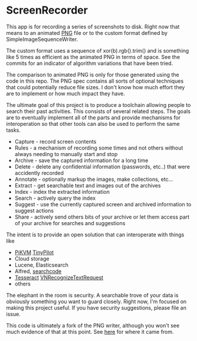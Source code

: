 # ScreenRecorder

This app is for recording a series of screenshots to disk.
Right now that means to an animated [PNG](https://www.w3.org/TR/PNG/) file or to the custom format defined
by SimpleImageSequenceWriter. 

The custom format uses a sequence of xor(b).rgb().trim() and is something like 5 times as efficient as the 
animated PNG in terms of space. See the commits for an indicator of algorithm variations that have been tried.

The comparison to animated PNG is only for those generated using the code in this repo.
The PNG spec contains all sorts of optional techniques that could potentially reduce file sizes.
I don't know how much effort they are to implement or how much impact they have.

The ultimate goal of this project is to produce a toolchain allowing people to search their past activities.
This consists of several related steps. The goals are to eventually implement all of the parts and provide
mechanisms for interoperation so that other tools can also be used to perform the same tasks.

- Capture - record screen contents
- Rules - a mechanism of recording some times and not others without always needing to manually start and stop 
- Archive - save the captured information for a long time
- Delete - delete any confidential information (passwords, etc..) that were accidently recorded
- Annotate - optionally markup the images, make collections, etc...
- Extract - get searchable text and images out of the archives
- Index - index the extracted information
- Search - actively query the index
- Suggest - use the currently captured screen and archived information to suggest actions
- Share - actively send others bits of your archive or let them access part of your archive for searches and suggestions

The intent is to provide an open solution that can interoperate with things like 
- [PiKVM](https://pikvm.org/) [TinyPilot](https://tinypilotkvm.com/)
- Cloud storage
- Lucene, Elasticsearch
- Alfred, [searchcode](https://github.com/boyter/searchcode-server)
- [Tesseract](https://github.com/tesseract-ocr/tesseract/blob/master/doc/tesseract.1.asc) [VNRecognizeTextRequest](https://developer.apple.com/documentation/vision/recognizing_text_in_images)
- others

The elephant in the room is security. A searchable trove of your data is obviously something you want to guard closely.
Right now, I'm focused on making this project useful. If you have security suggestions, please file an issue.

This code is ultimately a fork of the PNG writer, although you won't see much evidence of that at this point.
See [here](https://github.com/curtcox/apng-writer/tree/delete_unneeded_stuff) for where it came from.